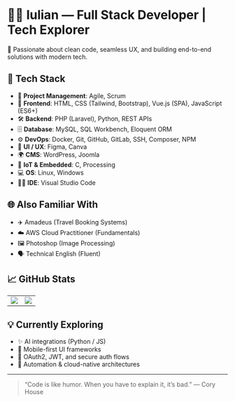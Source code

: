 # 👨‍💻 Iulian — Full Stack Developer | Tech Explorer

🔧 Passionate about clean code, seamless UX, and building end-to-end solutions with modern tech.

## 🚀 Tech Stack

- 🧭 **Project Management**: Agile, Scrum  
- 🎨 **Frontend**: HTML, CSS (Tailwind, Bootstrap), Vue.js (SPA), JavaScript (ES6+)  
- 🛠️ **Backend**: PHP (Laravel), Python, REST APIs  
- 🗄️ **Database**: MySQL, SQL Workbench, Eloquent ORM  
- ⚙️ **DevOps**: Docker, Git, GitHub, GitLab, SSH, Composer, NPM  
- 🧠 **UI / UX**: Figma, Canva  
- 🌍 **CMS**: WordPress, Joomla  
- 🔌 **IoT & Embedded**: C, Processing  
- 💻 **OS**: Linux, Windows  
- 🧑‍💻 **IDE**: Visual Studio Code  

## 🌐 Also Familiar With

- ✈️ Amadeus (Travel Booking Systems)  
- ☁️ AWS Cloud Practitioner (Fundamentals)  
- 🖼️ Photoshop (Image Processing)  
- 🗣️ Technical English (Fluent)  

## 📈 GitHub Stats

<table>
  <tr>
    <td>
      <img align="center" src="https://github-readme-stats.vercel.app/api?username=iulian-cmd&theme=gruvbox&show_icons=true&count_private=true" />
    </td>
    <td>
      <img align="center" src="https://github-readme-stats.vercel.app/api/top-langs/?username=iulian-cmd&theme=gruvbox&hide=html,hack,shell&langs_count=10&layout=compact&count_private=true&card_width=444" />
    </td>
  </tr>
</table>

## 💡 Currently Exploring

- ✨ AI integrations (Python / JS)  
- 📱 Mobile-first UI frameworks  
- 🔐 OAuth2, JWT, and secure auth flows  
- 🧠 Automation & cloud-native architectures  

---

> “Code is like humor. When you have to explain it, it’s bad.” — Cory House
